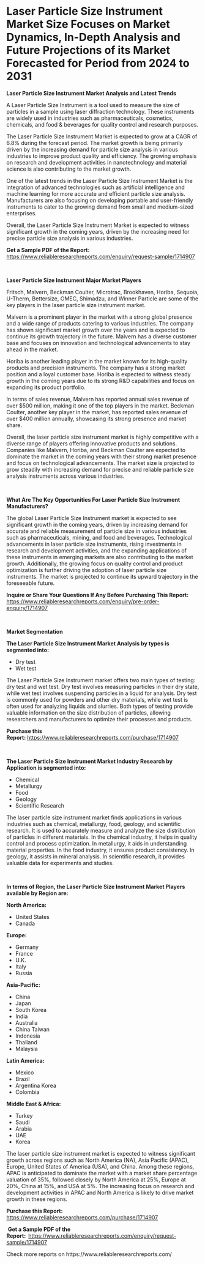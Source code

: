 <p><h1>Laser Particle Size Instrument Market Size Focuses on Market Dynamics, In-Depth Analysis and Future Projections of its Market Forecasted for Period from 2024 to 2031</h1></p><p><strong>Laser Particle Size Instrument Market Analysis and Latest Trends</strong></p>
<p><p>A Laser Particle Size Instrument is a tool used to measure the size of particles in a sample using laser diffraction technology. These instruments are widely used in industries such as pharmaceuticals, cosmetics, chemicals, and food & beverages for quality control and research purposes.</p><p>The Laser Particle Size Instrument Market is expected to grow at a CAGR of 6.8% during the forecast period. The market growth is being primarily driven by the increasing demand for particle size analysis in various industries to improve product quality and efficiency. The growing emphasis on research and development activities in nanotechnology and material science is also contributing to the market growth.</p><p>One of the latest trends in the Laser Particle Size Instrument Market is the integration of advanced technologies such as artificial intelligence and machine learning for more accurate and efficient particle size analysis. Manufacturers are also focusing on developing portable and user-friendly instruments to cater to the growing demand from small and medium-sized enterprises.</p><p>Overall, the Laser Particle Size Instrument Market is expected to witness significant growth in the coming years, driven by the increasing need for precise particle size analysis in various industries.</p></p>
<p><strong>Get a Sample PDF of the Report:&nbsp;</strong> <a href="https://www.reliableresearchreports.com/enquiry/request-sample/1714907">https://www.reliableresearchreports.com/enquiry/request-sample/1714907</a></p>
<p>&nbsp;</p>
<p><strong>Laser Particle Size Instrument Major Market Players</strong></p>
<p><p>Fritsch, Malvern, Beckman Coulter, Microtrac, Brookhaven, Horiba, Sequoia, U-Therm, Bettersize, OMEC, Shimadzu, and Winner Particle are some of the key players in the laser particle size instrument market. </p><p>Malvern is a prominent player in the market with a strong global presence and a wide range of products catering to various industries. The company has shown significant market growth over the years and is expected to continue its growth trajectory in the future. Malvern has a diverse customer base and focuses on innovation and technological advancements to stay ahead in the market.</p><p>Horiba is another leading player in the market known for its high-quality products and precision instruments. The company has a strong market position and a loyal customer base. Horiba is expected to witness steady growth in the coming years due to its strong R&D capabilities and focus on expanding its product portfolio.</p><p>In terms of sales revenue, Malvern has reported annual sales revenue of over $500 million, making it one of the top players in the market. Beckman Coulter, another key player in the market, has reported sales revenue of over $400 million annually, showcasing its strong presence and market share.</p><p>Overall, the laser particle size instrument market is highly competitive with a diverse range of players offering innovative products and solutions. Companies like Malvern, Horiba, and Beckman Coulter are expected to dominate the market in the coming years with their strong market presence and focus on technological advancements. The market size is projected to grow steadily with increasing demand for precise and reliable particle size analysis instruments across various industries.</p></p>
<p>&nbsp;</p>
<p><strong>What Are The Key Opportunities For Laser Particle Size Instrument Manufacturers?</strong></p>
<p><p>The global Laser Particle Size Instrument market is expected to see significant growth in the coming years, driven by increasing demand for accurate and reliable measurement of particle size in various industries such as pharmaceuticals, mining, and food and beverages. Technological advancements in laser particle size instruments, rising investments in research and development activities, and the expanding applications of these instruments in emerging markets are also contributing to the market growth. Additionally, the growing focus on quality control and product optimization is further driving the adoption of laser particle size instruments. The market is projected to continue its upward trajectory in the foreseeable future.</p></p>
<p><strong>Inquire or Share Your Questions If Any Before Purchasing This Report:</strong> <a href="https://www.reliableresearchreports.com/enquiry/pre-order-enquiry/1714907">https://www.reliableresearchreports.com/enquiry/pre-order-enquiry/1714907</a></p>
<p>&nbsp;</p>
<p><strong>Market Segmentation</strong></p>
<p><strong>The Laser Particle Size Instrument Market Analysis by types is segmented into:</strong></p>
<p><ul><li>Dry test</li><li>Wet test</li></ul></p>
<p><p>The Laser Particle Size Instrument market offers two main types of testing: dry test and wet test. Dry test involves measuring particles in their dry state, while wet test involves suspending particles in a liquid for analysis. Dry test is commonly used for powders and other dry materials, while wet test is often used for analyzing liquids and slurries. Both types of testing provide valuable information on the size distribution of particles, allowing researchers and manufacturers to optimize their processes and products.</p></p>
<p><strong>Purchase this Report:&nbsp;</strong><a href="https://www.reliableresearchreports.com/purchase/1714907">https://www.reliableresearchreports.com/purchase/1714907</a></p>
<p>&nbsp;</p>
<p><strong>The Laser Particle Size Instrument Market Industry Research by Application is segmented into:</strong></p>
<p><ul><li>Chemical</li><li>Metallurgy</li><li>Food</li><li>Geology</li><li>Scientific Research</li></ul></p>
<p><p>The laser particle size instrument market finds applications in various industries such as chemical, metallurgy, food, geology, and scientific research. It is used to accurately measure and analyze the size distribution of particles in different materials. In the chemical industry, it helps in quality control and process optimization. In metallurgy, it aids in understanding material properties. In the food industry, it ensures product consistency. In geology, it assists in mineral analysis. In scientific research, it provides valuable data for experiments and studies.</p></p>
<p>&nbsp;</p>
<p><strong>In terms of Region, the Laser Particle Size Instrument Market Players available by Region are:</strong></p>
<p>
    <p> <strong> North America: </strong>
        <ul>
            <li>United States</li>
            <li>Canada</li>
        </ul>
        </p> 
    <p> <strong> Europe: </strong>
        <ul>
            <li>Germany</li>
            <li>France</li>
            <li>U.K.</li>
            <li>Italy</li>
            <li>Russia</li>
        </ul>
        </p> 
    <p> <strong> Asia-Pacific: </strong>
        <ul>
            <li>China</li>
            <li>Japan</li>
            <li>South Korea</li>
            <li>India</li>
            <li>Australia</li>
            <li>China Taiwan</li>
            <li>Indonesia</li>
            <li>Thailand</li>
            <li>Malaysia</li>
        </ul>
        </p> 
    <p> <strong> Latin America: </strong>
        <ul>
            <li>Mexico</li>
            <li>Brazil</li>
            <li>Argentina Korea</li>
            <li>Colombia</li>
        </ul>
        </p> 
    <p> <strong> Middle East & Africa: </strong>
        <ul>
            <li>Turkey</li>
            <li>Saudi</li>
            <li>Arabia</li>
            <li>UAE</li>
            <li>Korea</li>
        </ul>
    </p>
    </p>
<p><p>The laser particle size instrument market is expected to witness significant growth across regions such as North America (NA), Asia Pacific (APAC), Europe, United States of America (USA), and China. Among these regions, APAC is anticipated to dominate the market with a market share percentage valuation of 35%, followed closely by North America at 25%, Europe at 20%, China at 15%, and USA at 5%. The increasing focus on research and development activities in APAC and North America is likely to drive market growth in these regions.</p></p>
<p><strong>Purchase this Report: </strong><a href="https://www.reliableresearchreports.com/purchase/1714907">https://www.reliableresearchreports.com/purchase/1714907</a></p>
<p>&nbsp;<strong>Get a Sample PDF of the Report:&nbsp;&nbsp;</strong><a href="https://www.reliableresearchreports.com/enquiry/request-sample/1714907">https://www.reliableresearchreports.com/enquiry/request-sample/1714907</a></p>
<p><strong></strong></p>
<p>Check more reports on https://www.reliableresearchreports.com/</p>
